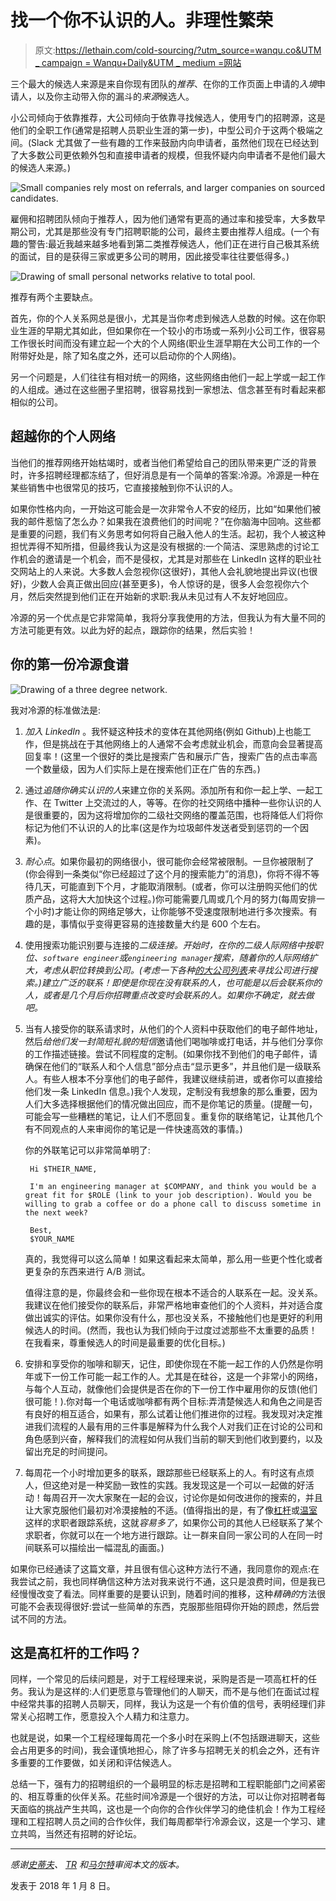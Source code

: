 # 找一个你不认识的人。非理性繁荣

> 原文:[https://lethain.com/cold-sourcing/?utm_source=wanqu.co&UTM _ campaign = Wanqu+Daily&UTM _ medium =网站](https://lethain.com/cold-sourcing/?utm_source=wanqu.co&utm_campaign=Wanqu+Daily&utm_medium=website)

三个最大的候选人来源是来自你现有团队的*推荐*、在你的工作页面上申请的*入境*申请人，以及你主动带入你的漏斗的*来源*候选人。

小公司倾向于依靠推荐，大公司倾向于依靠寻找候选人，使用专门的招聘源，这是他们的全职工作(通常是招聘人员职业生涯的第一步)，中型公司介于这两个极端之间。(Slack 尤其做了一些有趣的工作来鼓励内向申请者，虽然他们现在已经达到了大多数公司更依赖外包和直接申请者的规模，但我怀疑内向申请者不是他们最大的候选人来源。)

![Small companies rely most on referrals, and larger companies on sourced candidates.](../Images/2e49a75156e169f1918ad3e71cd3299e.png)

雇佣和招聘团队倾向于推荐人，因为他们通常有更高的通过率和接受率，大多数早期公司，尤其是那些没有专门招聘职能的公司，最终主要由推荐人组成。(一个有趣的警告:最近我越来越多地看到第二类推荐候选人，他们正在进行自己极其系统的面试，目的是获得三家或更多公司的聘用，因此接受率往往要低得多。)

![Drawing of small personal networks relative to total pool.](../Images/1634eb801359e79ae9e3bf23c1d6abee.png)

推荐有两个主要缺点。

首先，你的个人关系网总是很小，尤其是当你考虑到候选人总数的时候。这在你职业生涯的早期尤其如此，但如果你在一个较小的市场或一系列小公司工作，很容易工作很长时间而没有建立起一个大的个人网络(职业生涯早期在大公司工作的一个附带好处是，除了知名度之外，还可以启动你的个人网络)。

另一个问题是，人们往往有相对统一的网络，这些网络由他们一起上学或一起工作的人组成。通过在这些圈子里招聘，很容易找到一家想法、信念甚至有时看起来都相似的公司。

## 超越你的个人网络

当他们的推荐网络开始枯竭时，或者当他们希望给自己的团队带来更广泛的背景时，许多招聘经理都冻结了，但好消息是有一个简单的答案:冷源。冷源是一种在某些销售中也很常见的技巧，它直接接触到你不认识的人。

如果你性格内向，一开始这可能会是一次非常令人不安的经历，比如“如果他们被我的邮件惹恼了怎么办？如果我在浪费他们的时间呢？”在你脑海中回响。这些都是重要的问题，我们有义务思考如何将自己融入他人的生活。起初，我个人被这种担忧弄得不知所措，但最终我认为这是没有根据的:一个简洁、深思熟虑的讨论工作机会的邀请是一个机会，而不是侵权，尤其是对那些在 LinkedIn 这样的职业社交网站上的人来说。大多数人会忽视你(这很好)，其他人会礼貌地提出异议(也很好)，少数人会真正做出回应(甚至更多)，令人惊讶的是，很多人会忽视你六个月，然后突然提到他们正在开始新的求职:我从未见过有人不友好地回应。

冷源的另一个优点是它非常简单，我将分享我使用的方法，但我认为有大量不同的方法可能更有效。以此为好的起点，跟踪你的结果，然后实验！

## 你的第一份冷源食谱

![Drawing of a three degree network.](../Images/993af287a1b913006d1d12d9aeff2827.png)

我对冷源的标准做法是:

1.  *加入 LinkedIn* 。我怀疑这种技术的变体在其他网络(例如 Github)上也能工作，但是挑战在于其他网络上的人通常不会考虑就业机会，而意向会显著提高回复率！(这里一个很好的类比是搜索广告和展示广告，搜索广告的点击率高一个数量级，因为人们实际上是在搜索他们正在广告的东西。)

2.  通过*追随你确实认识的人*来建立你的关系网。添加所有和你一起上学、一起工作、在 Twitter 上交流过的人，等等。在你的社交网络中播种一些你认识的人是很重要的，因为这将增加你的二级社交网络的覆盖范围，也将降低人们将你标记为他们不认识的人的比率(这是作为垃圾邮件发送者受到惩罚的一个因素)。

3.  *耐心点*。如果你最初的网络很小，很可能你会经常被限制。一旦你被限制了(你会得到一条类似“你已经超过了这个月的搜索能力”的消息)，你将不得不等待几天，可能直到下个月，才能取消限制。(或者，你可以注册购买他们的优质产品，这将大大加快这个过程。)你可能需要几周或几个月的努力(每周安排一个小时)才能让你的网络足够大，让你能够不受速度限制地进行多次搜索。有趣的是，事情似乎变得更容易的连接数量大约是 600 个左右。

4.  使用搜索功能识别要与连接的*二级连接。开始时，在你的二级人际网络中按职位、`software engineer`或`engineering manager`搜索，随着你的人际网络扩大，考虑从职位转换到公司。(考虑一下各种[的大公司列表](https://www.comparably.com/blog/best-places-to-work-competition/)来寻找公司进行搜索。)建立广泛的联系！即使是你现在没有联系的人，也可能是以后会联系你的人，或者是几个月后你招聘重点改变时会联系的人。如果你不确定，就去做吧。*

5.  当有人接受你的联系请求时，从他们的个人资料中获取他们的电子邮件地址，然后*给他们发一封简短礼貌的短信*邀请他们喝咖啡或打电话，并与他们分享你的工作描述链接。尝试不同程度的定制。(如果你找不到他们的电子邮件，请确保在他们的“联系人和个人信息”部分点击“显示更多”，并且他们是一级联系人。有些人根本不分享他们的电子邮件，我建议继续前进，或者你可以直接给他们发一条 LinkedIn 信息。)我个人发现，定制没有我想象的那么重要，因为人们大多选择根据他们的情况做出回应，而不是你笔记的质量。(提醒一句，可能会写一些糟糕的笔记，让人们不愿回复。重复你的联络笔记，让其他几个有不同观点的人来审阅你的笔记是一件快速高效的事情。)

    你的外联笔记可以非常简单明了:

    ```
     Hi $THEIR_NAME,

     I'm an engineering manager at $COMPANY, and think you would be a great fit for $ROLE (link to your job description). Would you be willing to grab a coffee or do a phone call to discuss sometime in the next week?

     Best,
     $YOUR_NAME 
    ```

    真的，我觉得可以这么简单！如果这看起来太简单，那么用一些更个性化或者更复杂的东西来进行 A/B 测试。

    值得注意的是，你最终会和一些你现在根本不适合的人联系在一起。没关系。我建议在他们接受你的联系后，非常严格地审查他们的个人资料，并对适合度做出诚实的评估。如果你没有什么，那也没关系，不接触他们也是更好的利用候选人的时间。(然而，我也认为我们倾向于过度过滤那些不太重要的品质！在我看来，尊重候选人的时间是最重要的优化目标。)

6.  安排和享受你的咖啡和聊天，记住，即使你现在不能一起工作的人仍然是你明年或下一份工作可能一起工作的人。尤其是在硅谷，这是一个非常小的网络，与每个人互动，就像他们会提供是否在你的下一份工作中雇用你的反馈(他们很可能！).你对每一个电话或咖啡都有两个目标:弄清楚候选人和角色之间是否有良好的相互适合，如果有，那么试着让他们推进你的过程。我发现对决定推进我们流程的人最有用的三件事是解释为什么我个人对我们正在讨论的公司和角色感到兴奋，解释我们的流程如何从我们当前的聊天到他们收到要约，以及留出充足的时间提问。

7.  每周花一个小时增加更多的联系，跟踪那些已经联系上的人。有时这有点烦人，但这绝对是一种奖励一致性的实践。我发现这是一个可以一起做的好活动！每周召开一次大家聚在一起的会议，讨论你是如何改进你的搜索的，并且让大家克服他们最初对冷漠接触的不适。(值得指出的是，有了像[杠杆](https://www.lever.co/)或[温室](http://www.greenhouse.io/)这样的求职者跟踪系统，这就*容易多了*，如果你公司的其他人已经联系了某个求职者，你就可以在一个地方进行跟踪。让一群来自同一家公司的人在同一时间联系可以描绘出一幅混乱的画面。)

如果你已经通读了这篇文章，并且很有信心这种方法行不通，我同意你的观点:在我尝试之前，我也同样确信这种方法对我来说行不通，这只是浪费时间，但是我已经慢慢改变了看法。同样重要的是要认识到，随着时间的推移，这种*精确的*方法很可能不会表现得很好:尝试一些简单的东西，克服那些阻碍你开始的顾虑，然后尝试不同的方法。

## 这是高杠杆的工作吗？

同样，一个常见的后续问题是，对于工程经理来说，采购是否是一项高杠杆的任务。我认为是这样的:人们更愿意与管理他们的人聊天，而不是与他们在面试过程中经常共事的招聘人员聊天，同样，我认为这是一个有价值的信号，表明经理们非常关心招聘工作，愿意投入个人精力和注意力。

也就是说，如果一个工程经理每周花一个多小时在采购上(不包括跟进聊天，这些会占用更多的时间)，我会谨慎地担心，除了许多与招聘无关的机会之外，还有许多重要的工作要做，如关闭和评估候选人。

总结一下，强有力的招聘组织的一个最明显的标志是招聘和工程职能部门之间紧密的、相互尊重的伙伴关系。花些时间冷源是一个很好的方法，可以让你对招聘者每天面临的挑战产生共鸣，这也是一个向你的合作伙伴学习的绝佳机会！作为工程经理和工程招聘人员之间的合作伙伴，我们每周都举行冷源会议，这是一个学习、建立共鸣，当然还有招聘的好论坛。

* * *

*感谢[史蒂夫](https://twitter.com/sfrench)、 [TR](https://twitter.com/_tr) 和[马尔特](https://twitter.com/malthe)审阅本文的版本。*

<time class="f6 mv4 dib tracked" datetime="2018-01-08T11:03:41-07:00">发表于 2018 年 1 月 8 日。</time>